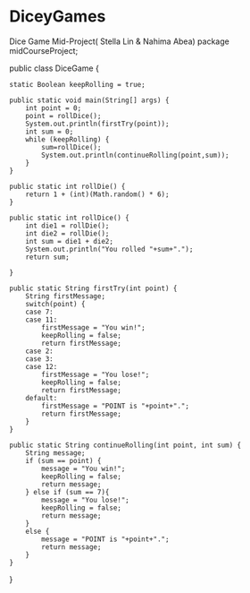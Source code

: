 # DiceyGames
Dice Game Mid-Project( Stella Lin &amp; Nahima Abea)
package midCourseProject;

public class DiceGame {
	
	static Boolean keepRolling = true;

	public static void main(String[] args) {
		int point = 0;
		point = rollDice();
		System.out.println(firstTry(point));
		int sum = 0;
		while (keepRolling) {
			sum=rollDice();
			System.out.println(continueRolling(point,sum));
		}
	}
	
	public static int rollDie() {
		return 1 + (int)(Math.random() * 6);
	}
	
	public static int rollDice() {
		int die1 = rollDie();
		int die2 = rollDie();
		int sum = die1 + die2;
		System.out.println("You rolled "+sum+".");
		return sum;
		
	}
	
	public static String firstTry(int point) {
		String firstMessage;
		switch(point) {
		case 7:
		case 11: 	
			firstMessage = "You win!";
			keepRolling = false;
			return firstMessage;
		case 2:
		case 3:
		case 12:
			firstMessage = "You lose!";
			keepRolling = false;
			return firstMessage;
		default:
			firstMessage = "POINT is "+point+".";
			return firstMessage;
		}
	}

	public static String continueRolling(int point, int sum) {
		String message;
		if (sum == point) {	
			message = "You win!";
			keepRolling = false;
			return message;
		} else if (sum == 7){
			message = "You lose!";
			keepRolling = false;
			return message;
		}
		else {
			message = "POINT is "+point+".";
			return message;
		}
	}
	
}
